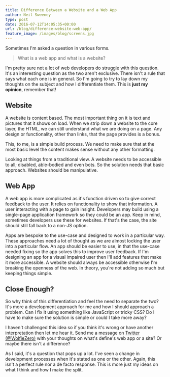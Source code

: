 ```yaml
---
title: Difference Between a Website and a Web App
author: Neil Sweeney
type: post
date: 2016-07-12T14:05:35+00:00
url: /blog/difference-website-web-app/
feature_image: /images/blog/screens.jpg
---
```


Sometimes I'm asked a question in various forms.

> What is a web app and what is a website?

I'm pretty sure not a lot of web developers do struggle with this question. It's an interesting question as the two aren't exclusive. There isn't a rule that says what each one is in general. So I'm going to try to lay down my thoughts on the subject and how I differentiate them. This is **just my opinion**, remember that!

## Website

A website is content based. The most important thing on it is text and pictures that it shows on load. When we strip down a website to the core layer, the HTML, we can still understand what we are doing on a page. Any design or functionality, other than links, that the page provides is a bonus.

This, to me, is a simple build process. We need to make sure that at the most basic level the content makes sense without any other formatting.

Looking at things from a traditional view. A website needs to be accessible to all; disabled, able-bodied and even bots. So the solution needs that basic approach. Websites should be manipulative.

## Web App

A web app is more complicated as it's function driven so to give correct feedback to the user. It relies on functionality to show that information. A user interacting with a page to gain insight. Developers may build using a single-page application framework so they could be an app. Keep in mind, sometimes developers use these for websites. If that's the case, the site should still fall back to a non-JS option.

Apps are bespoke to the use-case and designed to work in a particular way. These approaches need a lot of thought as we are almost locking the user into a particular flow. An app should be easier to use, in that the use-case needed fixing so the app solves this to improve user feedback. If I'm designing an app for a visual impaired user then I'll add features that make it more accessible. A website should always be accessible otherwise I'm breaking the openness of the web. In theory, you're not adding so much but keeping things simple.

## Close Enough?

So why think of this differentiation and feel the need to separate the two? It's more a development approach for me and how I should approach a problem. Can I fix it using something like JavaScript or tricky CSS? Do I have to make sure the solution is simple or could I take more away?

I haven't challenged this idea so if you think it's wrong or have another interpretation then let me hear it. Send me a message on [Twitter (@WolfieZero)][1] with your thoughts on what's define's web app or a site? Or maybe there isn't a difference?

As I said, it's a question that pops up a lot. I've seen a change in development processes when it's stated as one or the other. Again, this isn't a perfect rule nor a de facto response. This is more just my ideas on what I think and how I make the split.

 [1]: https://twitter.com/WolfieZero
